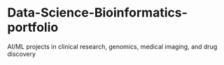 # Data-Science-Bioinformatics-portfolio
AI/ML projects in clinical research, genomics, medical imaging, and drug discovery
